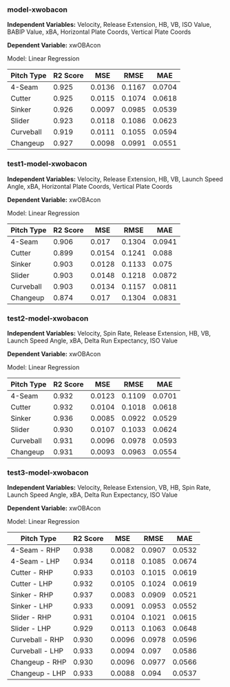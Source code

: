 ### model-xwobacon
**Independent Variables:** Velocity, Release Extension, HB, VB, ISO Value, BABIP Value, xBA, Horizontal Plate Coords, Vertical Plate Coords

**Dependent Variable:** xwOBAcon

Model: Linear Regression

|Pitch Type   |R2 Score  |MSE       |RMSE       |MAE        |  
|--           |---       |--        |---        |---        |
|4-Seam       |0.925     |0.0136    |0.1167     |0.0704     |
|Cutter       |0.925     |0.0115    |0.1074     |0.0618     |
|Sinker       |0.926     |0.0097    |0.0985     |0.0539     |
|Slider       |0.923     |0.0118    |0.1086     |0.0623     |
|Curveball    |0.919     |0.0111    |0.1055     |0.0594     |
|Changeup     |0.927     |0.0098    |0.0991     |0.0551     |


### test1-model-xwobacon
**Independent Variables:** Velocity, Release Extension, HB, VB, Launch Speed Angle, xBA, Horizontal Plate Coords, Vertical Plate Coords

**Dependent Variable:** xwOBAcon

Model: Linear Regression

|Pitch Type   |R2 Score  |MSE       |RMSE       |MAE        |  
|--           |---       |--        |---        |---        |
|4-Seam       |0.906     |0.017     |0.1304     |0.0941     |
|Cutter       |0.899     |0.0154    |0.1241     |0.088      |
|Sinker       |0.903     |0.0128    |0.1133     |0.075      |
|Slider       |0.903     |0.0148    |0.1218     |0.0872     |
|Curveball    |0.903     |0.0134    |0.1157     |0.0811     |
|Changeup     |0.874     |0.017     |0.1304     |0.0831     |


### test2-model-xwobacon
**Independent Variables:** Velocity, Spin Rate, Release Extension, HB, VB, Launch Speed Angle, xBA, Delta Run Expectancy, ISO Value

**Dependent Variable:** xwOBAcon

Model: Linear Regression

|Pitch Type   |R2 Score  |MSE       |RMSE       |MAE        |  
|--           |---       |--        |---        |---        |
|4-Seam       |0.932     |0.0123    |0.1109     |0.0701     |
|Cutter       |0.932     |0.0104    |0.1018     |0.0618     |
|Sinker       |0.936     |0.0085    |0.0922     |0.0529     |
|Slider       |0.930     |0.0107    |0.1033     |0.0624     |
|Curveball    |0.931     |0.0096    |0.0978     |0.0593     |
|Changeup     |0.931     |0.0093    |0.0963     |0.0554     |


### test3-model-xwobacon
**Independent Variables:** Velocity, Release Extension, VB, HB, Spin Rate, Launch Speed Angle, xBA, Delta Run Expectancy, ISO Value

**Dependent Variable:** xwOBAcon

Model: Linear Regression

|Pitch Type       |R2 Score  |MSE       |RMSE       |MAE        |  
|--               |---       |--        |---        |---        |
|4-Seam - RHP     |0.938     |0.0082    |0.0907     |0.0532     |
|4-Seam - LHP     |0.934     |0.0118    |0.1085     |0.0674     |
|Cutter - RHP     |0.933     |0.0103    |0.1015     |0.0619     |
|Cutter - LHP     |0.932     |0.0105    |0.1024     |0.0619     |
|Sinker - RHP     |0.937     |0.0083    |0.0909     |0.0521     |
|Sinker - LHP     |0.933     |0.0091    |0.0953     |0.0552     |
|Slider - RHP     |0.931     |0.0104    |0.1021     |0.0615     |
|Slider - LHP     |0.929     |0.0113    |0.1063     |0.0648     |
|Curveball - RHP  |0.930     |0.0096    |0.0978     |0.0596     |
|Curveball - LHP  |0.933     |0.0094    |0.097      |0.0586     |
|Changeup - RHP   |0.930     |0.0096    |0.0977     |0.0566     |
|Changeup - LHP   |0.933     |0.0088    |0.094      |0.0537     |